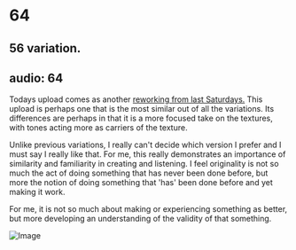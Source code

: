# 64
## 56 variation.
audio: 64
---

Todays upload comes as another <a href="http://www.mono-log.org/snd_56/" title="reworking from last Saturdays">reworking from last Saturdays.</a> This upload is perhaps one that is the most similar out of all the variations. Its differences are perhaps in that it is a more focused take on the textures, with tones acting more as carriers of the texture. 

Unlike previous variations, I really can't decide which version I prefer and I must say I really like that. For me, this really demonstrates an importance of similarity and familiarity in creating and listening. I feel originality is not so much the act of doing something that has never been done before, but more the notion of doing something that 'has' been done before and yet making it work.

For me, it is not so much about making or experiencing something as better, but more developing an understanding of the validity of that something.

![Image](/assets/img/Snd-64.jpg)